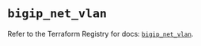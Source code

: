 # `bigip_net_vlan`

Refer to the Terraform Registry for docs: [`bigip_net_vlan`](https://registry.terraform.io/providers/f5networks/bigip/1.24.1/docs/resources/net_vlan).
